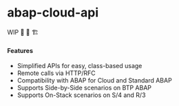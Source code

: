 # abap-cloud-api

WIP 🚧 🔨 🏗️

#### Features
* Simplified APIs for easy, class-based usage
* Remote calls via HTTP/RFC
* Compatibility with ABAP for Cloud and Standard ABAP
* Supports Side-by-Side scenarios on BTP ABAP
* Supports On-Stack scenarios on S/4 and R/3

